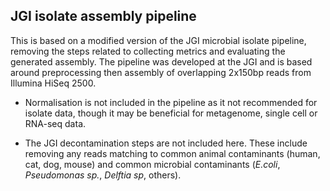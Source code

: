 ## JGI isolate assembly pipeline

This is based on a modified version of the JGI microbial isolate pipeline,
removing the steps related to collecting metrics and evaluating the generated
assembly. The pipeline was developed at the JGI and is based around
preprocessing then assembly of overlapping 2x150bp reads from Illumina HiSeq
2500.

  * Normalisation is not included in the pipeline as it not recommended for
    isolate data, though it may be beneficial for metagenome, single cell or
    RNA-seq data.

  * The JGI decontamination steps are not included here. These include removing
    any reads matching to common animal contaminants (human, cat, dog, mouse)
    and common microbial contaminants (*E.coli*, *Pseudomonas sp.*, *Delftia
    sp*, others).
